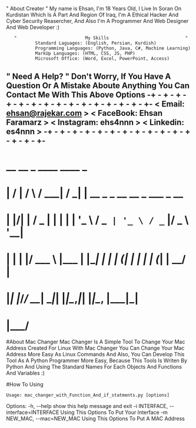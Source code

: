 "                                About Creater                                 "
        My name is Ehsan, I'm 18 Years Old, I Live In Soran On Kurdistan
          Which Is A Part And Region Of Iraq, I'm A Ethical Hacker And 
        Cyber Security Reasercher, And Also I'm A Programmer And Web Designer
                             And Web Developer :)
                             
                             
       "                          My Skills                             "
               Standard Laguages: (English, Persian, Kurdish)
               Programming Languages: (Python, Java, C#, Machine Learning)
               MarkUp Languages: (HTML, CSS, JS, PHP)
               Microsoft Office: (Word, Excel, PowerPoint, Access)
               
               
                             
"                               Need A Help?                                   "
        Don't Worry, If You Have A Question Or A Mistake Aboute Anything
               You Can Contact Me With This Above Options
          -+ - + - + - + - + - + - + - + - + - + - + - + - + - + - +-
      <                    Email: ehsan@rajekar.com                     >
      <                    FaceBook: Ehsan Faramarz                     >
      <                    Instagram: ehs4nnn                           >
      <                    Linkedin: es4nnn                             >
          -+ - + - + - + - + - + - + - + - + - + - + - + - + - + - +-
--------------------------------------------------------------------------------
#
#     __  __    _    ____    ____ _                                 
#    |  \/  |  / \  / ___|  / ___| |__   __ _ _ __   __ _  ___ _ __ 
#    | |\/| | / _ \| |     | |   | '_ \ / _` | '_ \ / _` |/ _ \ '__|
#    | |  | |/ ___ \ |___  | |___| | | | (_| | | | | (_| |  __/ |   
#    |_|  |_/_/   \_\____|  \____|_| |_|\__,_|_| |_|\__, |\___|_|   
#                                                   |___/           


#About Mac Changer
    Mac Changer Is A Simple Tool To Change Your Mac Address Created For Linux 
    With Mac Changer You Can Change Your Mac Address More Easy As Linux Commands
    And Also, You Can Develop This Tool As A Python Programmer More Easy, Because
    This Tools Is Writen By Python And Using The Standard Names For Each Objects
    And Functions And Variables :) 
    
#How To Using

    Usage: mac_changer_with_Function_And_if_statments.py [options]

Options:
  -h, --help            show this help message and exit
  -i INTERFACE, --interface=INTERFACE
                        Using This Options To Put Your Interface
  -m NEW_MAC, --mac=NEW_MAC
                        Using This Options To Put A MAC Address
